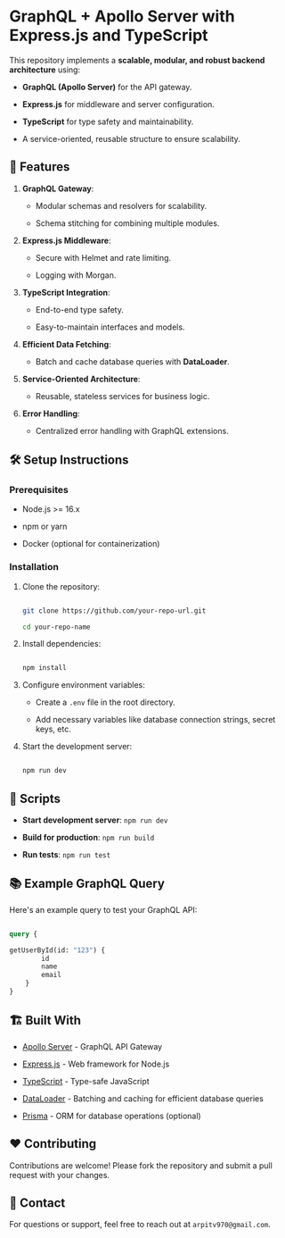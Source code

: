 # GraphQL + Apollo Server with Express.js and TypeScript

This repository implements a **scalable, modular, and robust backend architecture** using:

-  **GraphQL (Apollo Server)** for the API gateway.

-  **Express.js** for middleware and server configuration.

-  **TypeScript** for type safety and maintainability.

- A service-oriented, reusable structure to ensure scalability.  


## 🚀 Features

1.  **GraphQL Gateway**:

    - Modular schemas and resolvers for scalability.

    - Schema stitching for combining multiple modules.

2.  **Express.js Middleware**:

    - Secure with Helmet and rate limiting.

    - Logging with Morgan.

3.  **TypeScript Integration**:

    - End-to-end type safety.

    - Easy-to-maintain interfaces and models.

4.  **Efficient Data Fetching**:

    - Batch and cache database queries with **DataLoader**.

  

5.  **Service-Oriented Architecture**:

    - Reusable, stateless services for business logic.

6.  **Error Handling**:

    - Centralized error handling with GraphQL extensions.
  

## 🛠️ Setup Instructions

### Prerequisites

- Node.js >= 16.x

- npm or yarn

- Docker (optional for containerization)

  

### Installation

1. Clone the repository:

	```bash

	git clone https://github.com/your-repo-url.git

	cd your-repo-name

	```

  

2. Install dependencies:

	```bash

	npm install

	```

  

3. Configure environment variables:

    - Create a `.env` file in the root directory.

    - Add necessary variables like database connection strings, secret keys, etc.

  

4. Start the development server:

	```bash

	npm run dev

	```

  

## 🧩 Scripts

  

-  **Start development server**: `npm run dev`

-  **Build for production**: `npm run build`

-  **Run tests**: `npm run test`

  

## 📚 Example GraphQL Query

  

Here's an example query to test your GraphQL API:

  

```graphql

query {

getUserById(id: "123") {
		id
		name
		email
	}
}

```

  

## 🏗️ Built With

  

-  [Apollo Server](https://www.apollographql.com/docs/apollo-server/) - GraphQL API Gateway

-  [Express.js](https://expressjs.com/) - Web framework for Node.js

-  [TypeScript](https://www.typescriptlang.org/) - Type-safe JavaScript

-  [DataLoader](https://github.com/graphql/dataloader) - Batching and caching for efficient database queries

-  [Prisma](https://www.prisma.io/) - ORM for database operations (optional)

## ❤️ Contributing

Contributions are welcome! Please fork the repository and submit a pull request with your changes.

## 📧 Contact

For questions or support, feel free to reach out at `arpitv970@gmail.com`.
